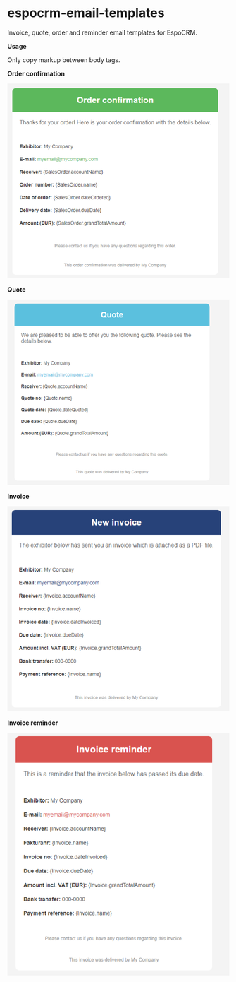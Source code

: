 # espocrm-email-templates
Invoice, quote, order and reminder email templates for EspoCRM.

**Usage**

Only copy markup between body tags.

**Order confirmation**

![Order confirmation.](/images/order-confirmation.png)

**Quote**

![Order confirmation.](/images/quote.png)

**Invoice**

![Order confirmation.](/images/invoice.png)

**Invoice reminder**

![Order confirmation.](/images/invoice-reminder.png)